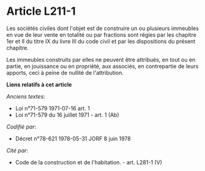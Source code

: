# Article L211-1

Les sociétés civiles dont l'objet est de construire un ou plusieurs immeubles en vue de leur vente en totalité ou par
fractions sont régies par les chapitre 1er et II du titre IX du livre III du code civil et par les dispositions du présent
chapitre.

Les immeubles construits par elles ne peuvent être attribués, en tout ou en partie, en jouissance ou en propriété, aux
associés, en contrepartie de leurs apports, ceci à peine de nullité de l'attribution.

**Liens relatifs à cet article**

_Anciens textes_:

  - Loi n°71-579 1971-07-16 art. 1
  - Loi n°71-579 du 16 juillet 1971 - art. 1 (Ab)

_Codifié par_:

  - Décret n°78-621 1978-05-31 JORF 8 juin 1978

_Cité par_:

  - Code de la construction et de l'habitation. - art. L281-1 (V)
